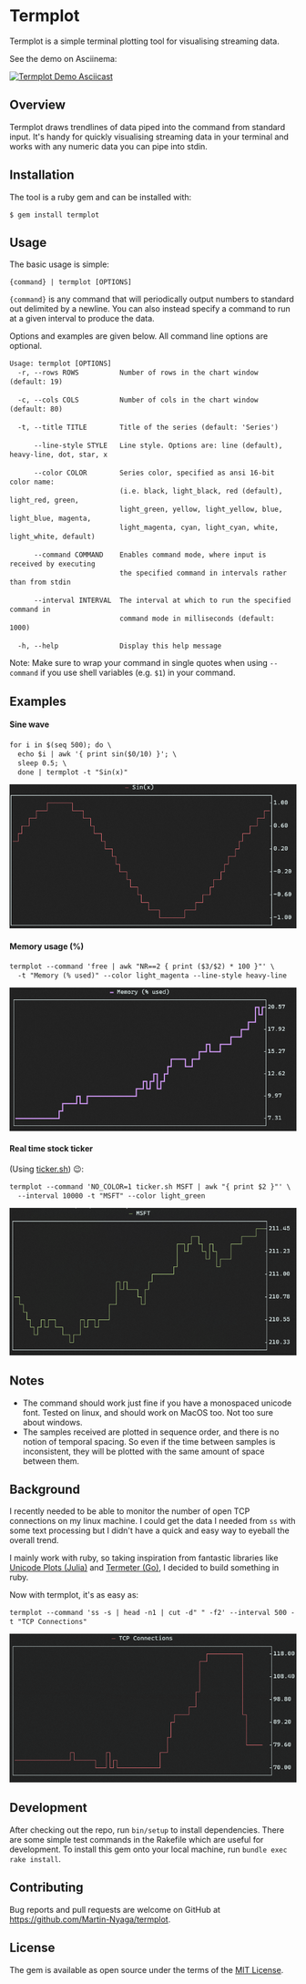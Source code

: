 # Termplot

Termplot is a simple terminal plotting tool for visualising streaming data.

See the demo on Asciinema:

[![Termplot Demo Asciicast](https://asciinema.org/a/370325.svg)](https://asciinema.org/a/3rzeUSXp2fRjnErX0p3SptP5e)

## Overview

Termplot draws trendlines of data piped into the command from standard input.
It's handy for quickly visualising streaming data in your terminal and works
with any numeric data you can pipe into stdin.

## Installation

The tool is a ruby gem and can be installed with:

    $ gem install termplot

## Usage

The basic usage is simple:

```
{command} | termplot [OPTIONS]
```

`{command}` is any command that will periodically output numbers to standard out
delimited by a newline. You can also instead specify a command to run at a given
interval to produce the data.

Options and examples are given below. All command line options are
optional.

```
Usage: termplot [OPTIONS]
  -r, --rows ROWS          Number of rows in the chart window (default: 19)

  -c, --cols COLS          Number of cols in the chart window (default: 80)

  -t, --title TITLE        Title of the series (default: 'Series')

      --line-style STYLE   Line style. Options are: line (default), heavy-line, dot, star, x

      --color COLOR        Series color, specified as ansi 16-bit color name:
                           (i.e. black, light_black, red (default), light_red, green,
                           light_green, yellow, light_yellow, blue, light_blue, magenta,
                           light_magenta, cyan, light_cyan, white, light_white, default)

      --command COMMAND    Enables command mode, where input is received by executing
                           the specified command in intervals rather than from stdin

      --interval INTERVAL  The interval at which to run the specified command in
                           command mode in milliseconds (default: 1000)

  -h, --help               Display this help message
```
Note: Make sure to wrap your command in single quotes when using `--command` if
you use shell variables (e.g. `$1`) in your command.

## Examples

#### Sine wave

```
for i in $(seq 500); do \
  echo $i | awk '{ print sin($0/10) }'; \
  sleep 0.5; \
  done | termplot -t "Sin(x)"
```
![Sine Wave Plot](doc/sin.png)

#### Memory usage (%)
```
termplot --command 'free | awk "NR==2 { print ($3/$2) * 100 }"' \
  -t "Memory (% used)" --color light_magenta --line-style heavy-line
```
![Free Memory % Chart](doc/memory.png)

#### Real time stock ticker

(Using [ticker.sh](https://github.com/pstadler/ticker.sh)) 😉:

```
termplot --command 'NO_COLOR=1 ticker.sh MSFT | awk "{ print $2 }"' \
  --interval 10000 -t "MSFT" --color light_green
```
![MSFT ticker chart](doc/MSFT.png)

## Notes

- The command should work just fine if you have a monospaced unicode font.
  Tested on linux, and should work on MacOS too. Not too sure about windows.
- The samples received are plotted in sequence order, and there is no notion of
  temporal spacing. So even if the time between samples is inconsistent, they
  will be plotted with the same amount of space between them.

## Background

I recently needed to be able to monitor the number of open TCP connections on my
linux machine. I could get the data I needed from `ss` with some text processing
but I didn't have a quick and easy way to eyeball the overall trend.

I mainly work with ruby, so taking
inspiration from fantastic libraries like [Unicode Plots
(Julia)](https://github.com/Evizero/UnicodePlots.jl) and
[Termeter (Go)](https://github.com/atsaki/termeter), I decided to build something in
ruby.

Now with termplot, it's as easy as:

```
termplot --command 'ss -s | head -n1 | cut -d" " -f2' --interval 500 -t "TCP Connections"
```

![TCP Connections](doc/tcp.png)

## Development

After checking out the repo, run `bin/setup` to install dependencies. There are
some simple test commands in the Rakefile which are useful for development. To
install this gem onto your local machine, run `bundle exec rake install`.

## Contributing

Bug reports and pull requests are welcome on GitHub at
https://github.com/Martin-Nyaga/termplot.

## License

The gem is available as open source under the terms of the [MIT
License](https://opensource.org/licenses/MIT).
